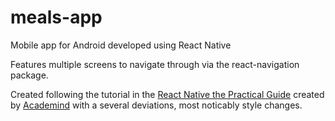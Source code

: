 # meals-app

Mobile app for Android developed using React Native

Features multiple screens to navigate through via the react-navigation package.

Created following the tutorial in the [React Native the Practical Guide](https://www.udemy.com/course/react-native-the-practical-guide/) created by [Academind](https://www.udemy.com/user/academind/) with a several deviations, most noticably style changes.